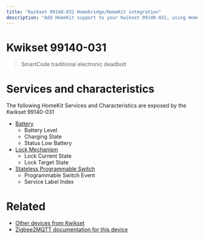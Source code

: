 ```yaml
---
title: "Kwikset 99140-031 Homebridge/HomeKit integration"
description: "Add HomeKit support to your Kwikset 99140-031, using Homebridge, Zigbee2MQTT and homebridge-z2m."
---
```

<!---
This file has been GENERATED using src/docgen/docgen.ts
DO NOT EDIT THIS FILE MANUALLY!
-->
# Kwikset 99140-031
> SmartCode traditional electronic deadbolt


# Services and characteristics
The following HomeKit Services and Characteristics are exposed by
the Kwikset 99140-031

* [Battery](../../battery.md)
  * Battery Level
  * Charging State
  * Status Low Battery
* [Lock Mechanism](../../lock.md)
  * Lock Current State
  * Lock Target State
* [Stateless Programmable Switch](../../action.md)
  * Programmable Switch Event
  * Service Label Index


# Related
* [Other devices from Kwikset](../index.md#kwikset)
* [Zigbee2MQTT documentation for this device](https://www.zigbee2mqtt.io/devices/99140-031.html)